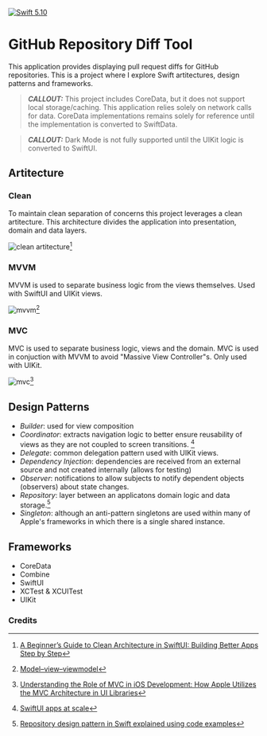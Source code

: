 [![Swift 5.10](https://img.shields.io/badge/swift-5.10-ED523F.svg?style=flat)](https://swift.org/download/)

# GitHub Repository Diff Tool

This application provides displaying pull request diffs for GitHub repositories. This is a project where I explore Swift artitectures, design patterns and frameworks.

> **_CALLOUT:_**  This project includes CoreData, but it does not support local storage/caching.  This application relies solely on network calls for data. CoreData implementations remains solely for reference until the implementation is converted to SwiftData.

> **_CALLOUT:_**  Dark Mode is not fully supported until the UIKit logic is converted to SwiftUI.

## Artitecture
### Clean
To maintain clean separation of concerns this project leverages a clean artitecture. This architecture divides the application into presentation, domain and data layers.

![clean artitecture](https://miro.medium.com/v2/resize:fit:300/format:webp/1*CmTYtsOw24RzTR_5Xw-L3A.png)[^CLEAN]

### MVVM
MVVM is used to separate business logic from the views themselves. Used with SwiftUI and UIKit views.

![mvvm](https://upload.wikimedia.org/wikipedia/commons/thumb/d/d5/MVVMPattern.svg/300px-MVVMPattern.svg.png)[^MVVM]

### MVC
MVC is used to separate business logic, views and the domain. MVC is used in conjuction with MVVM to avoid "Massive View Controller"s. Only used with UIKit.

![mvc](https://miro.medium.com/v2/resize:fit:960/format:webp/1*VLOXe7bTN5m0n6wzxEIp3A.png)[^MVC]

## Design Patterns
- *Builder*: used for view composition
- *Coordinator*: extracts navigation logic to better ensure reusability of views as they are not coupled to screen transitions. [^Coordinator]
- *Delegate*: common delegation pattern used with UIKit views.
- *Dependency Injection*: dependencies are received from an external source and not created internally (allows for testing)
- *Observer*: notifications to allow subjects to notify dependent objects (observers) about state changes.
- *Repository*:  layer between an applicatons domain logic and data storage.[^Repository]
- *Singleton*: although an anti-pattern singletons are used within many of Apple's frameworks in which there is a single shared instance.

## Frameworks
- CoreData
- Combine
- SwiftUI
- XCTest & XCUITest
- UIKit

### Credits
[^CLEAN]: [A Beginner’s Guide to Clean Architecture in SwiftUI: Building Better Apps Step by Step](https://medium.com/@walfandi/a-beginners-guide-to-clean-architecture-in-ios-building-better-apps-step-by-step-53e6ec8b3abd)
[^MVVM]: [Model–view–viewmodel](https://en.wikipedia.org/wiki/Model–view–viewmodel)
[^Repository]: [Repository design pattern in Swift explained using code examples](https://www.avanderlee.com/swift/repository-design-pattern/)
[^Coordinator]:[SwiftUI apps at scale](https://blog.jacobstechtavern.com/p/swiftui-apps-at-scale)
[^MVC]: [Understanding the Role of MVC in iOS Development: How Apple Utilizes the MVC Architecture in UI Libraries](https://medium.com/@viniciusnadin/understanding-the-role-of-mvc-in-ios-development-how-apple-utilizes-the-mvc-architecture-in-ui-4aa128ed59ad)
